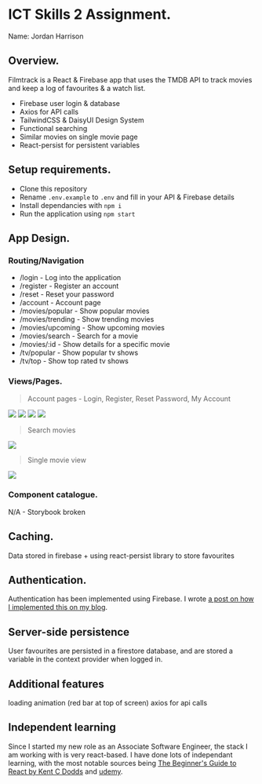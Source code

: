 # ICT Skills 2 Assignment.

Name: Jordan Harrison

## Overview.

Filmtrack is a React & Firebase app that uses the TMDB API to track movies and keep a log of favourites & a watch list.

- Firebase user login & database
- Axios for API calls
- TailwindCSS & DaisyUI Design System
- Functional searching
- Similar movies on single movie page
- React-persist for persistent variables

## Setup requirements.

- Clone this repository
- Rename `.env.example` to `.env` and fill in your API & Firebase details
- Install dependancies with `npm i`
- Run the application using `npm start`

## App Design.

### Routing/Navigation

- /login - Log into the application
- /register - Register an account
- /reset - Reset your password
- /account - Account page
- /movies/popular - Show popular movies
- /movies/trending - Show trending movies
- /movies/upcoming - Show upcoming movies
- /movies/search - Search for a movie
- /movies/:id - Show details for a specific movie
- /tv/popular - Show popular tv shows
- /tv/top - Show top rated tv shows

### Views/Pages.

> Account pages - Login, Register, Reset Password, My Account

![][log-in]
![][register]
![][reset]
![][account]

> Search movies

![][search]

> Single movie view

![][singleview]

### Component catalogue.

N/A - Storybook broken

## Caching.

Data stored in firebase + using react-persist library to store favourites

## Authentication.

Authentication has been implemented using Firebase. I wrote [a post on how I implemented this on my blog](https://jord.dev/how-to-build-a-simple-login-system-with-react-firebase).

## Server-side persistence

User favourites are persisted in a firestore database, and are stored a variable in the context provider when logged in.

## Additional features

loading animation (red bar at top of screen)
axios for api calls

## Independent learning

Since I started my new role as an Associate Software Engineer, the stack I am working with is very react-based. I have done lots of independant learning, with the most notable sources being [The Beginner's Guide to React by Kent C Dodds](https://egghead.io/courses/the-beginner-s-guide-to-react) and [udemy](https://www.udemy.com/).


[logo192]: ./public/logo192.png
[log-in]: ./public/log-in.png
[register]: ./public/register.png
[reset]: ./public/reset.png
[account]: ./public/account.png
[search]: ./public/search.png
[singleview]: ./public/singleview.png
